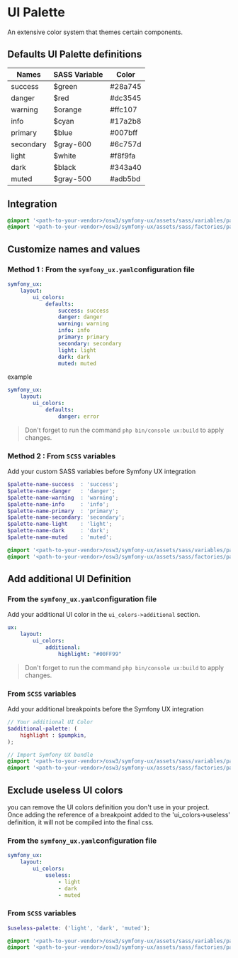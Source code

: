 # UI Palette

An extensive color system that themes certain components.

## Defaults UI Palette definitions

| Names | SASS Variable | Color |
|-|-|-|
| success | $green | #28a745 |
| danger | $red | #dc3545 |
| warning | $orange | #ffc107 |
| info | $cyan | #17a2b8 |
| primary | $blue | #007bff |
| secondary | $gray-600 | #6c757d |
| light | $white | #f8f9fa |
| dark | $black | #343a40 |
| muted | $gray-500 | #adb5bd |

## Integration

```scss
@import '<path-to-your-vendor>/osw3/symfony-ux/assets/sass/variables/palette';
@import '<path-to-your-vendor>/osw3/symfony-ux/assets/sass/factories/palette';
```

## Customize names and values

### Method 1 : From the `symfony_ux.yaml`configuration file

```yaml
symfony_ux:
    layout:
        ui_colors:
            defaults:
                success: success
                danger: danger
                warning: warning
                info: info
                primary: primary
                secondary: secondary
                light: light
                dark: dark
                muted: muted
```

example 
```yaml
symfony_ux:
    layout:
        ui_colors:
            defaults:
                danger: error
```

> Don't forget to run the command `php bin/console ux:build` to apply changes.

### Method 2 : From `SCSS` variables

Add your custom SASS variables before Symfony UX integration

```scss
$palette-name-success  : 'success';
$palette-name-danger   : 'danger';
$palette-name-warning  : 'warning';
$palette-name-info     : 'info';
$palette-name-primary  : 'primary';
$palette-name-secondary: 'secondary';
$palette-name-light    : 'light';
$palette-name-dark     : 'dark';
$palette-name-muted    : 'muted';

@import '<path-to-your-vendor>/osw3/symfony-ux/assets/sass/variables/palette';
@import '<path-to-your-vendor>/osw3/symfony-ux/assets/sass/factories/palette';
```

## Add additional UI Definition

### From the `symfony_ux.yaml`configuration file

Add your additional UI color in the `ui_colors->additional` section.

```yaml 
ux:
    layout:
        ui_colors:
            additional:
                highlight: "#00FF99"
```

> Don't forget to run the command `php bin/console ux:build` to apply changes.

### From `SCSS` variables

Add your additional breakpoints before the Symfony UX integration

```scss
// Your additional UI Color
$additional-palette: (
    highlight : $pumpkin,
);

// Import Symfony UX bundle
@import '<path-to-your-vendor>/osw3/symfony-ux/assets/sass/variables/palette';
@import '<path-to-your-vendor>/osw3/symfony-ux/assets/sass/factories/palette';
```

## Exclude useless UI colors

you can remove the UI colors definition you don't use in your project.  
Once adding the reference of a breakpoint added to the 'ui_colors->useless' definition, it will not be compiled into the final css.

### From the `symfony_ux.yaml`configuration file

```yaml
symfony_ux:
    layout:
        ui_colors:
            useless:
                - light
                - dark
                - muted
```

### From `SCSS` variables

```scss 
$useless-palette: ('light', 'dark', 'muted');

@import '<path-to-your-vendor>/osw3/symfony-ux/assets/sass/variables/palette';
@import '<path-to-your-vendor>/osw3/symfony-ux/assets/sass/factories/palette';
```